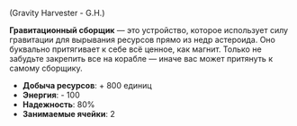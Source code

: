 (Gravity Harvester - G.H.)

**Гравитационный сборщик** — это устройство, которое использует силу гравитации для вырывания ресурсов прямо из недр астероида. Оно буквально притягивает к себе всё ценное, как магнит. Только не забудьте закрепить все на корабле — иначе вас может притянуть к самому сборщику.

- **Добыча ресурсов**: + 800 единиц
- **Энергия**: - 100
- **Надежность**: 80%
- **Занимаемые ячейки**: 2